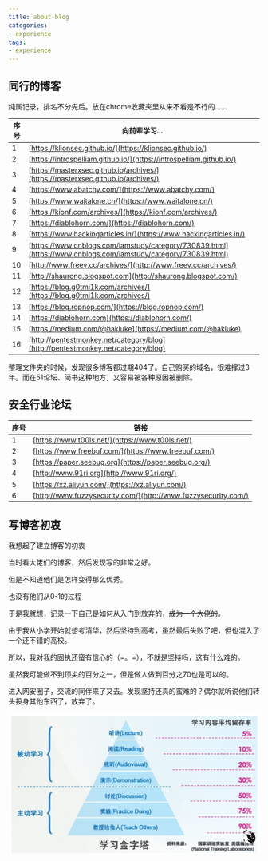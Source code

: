 ```yaml
---
title: about-blog
categories:
- experience
tags:
- experience
---
```

## 同行的博客
纯属记录，排名不分先后。放在chrome收藏夹里从来不看是不行的…… 

| 序号 | 向前辈学习... |
|---|---|
| 1 |[https://klionsec.github.io/](https://klionsec.github.io/) |
| 2 | [https://introspelliam.github.io/](https://introspelliam.github.io/)|
| 3 | [https://masterxsec.github.io/archives/](https://masterxsec.github.io/archives/) |
| 4 | [https://www.abatchy.com/](https://www.abatchy.com/)|
|5| [https://www.waitalone.cn/](https://www.waitalone.cn/)|
|6|[https://kionf.com/archives/](https://kionf.com/archives/)|
|7|[https://diablohorn.com/](https://diablohorn.com/)|
|8|[https://www.hackingarticles.in/](https://www.hackingarticles.in/)|
|9|[https://www.cnblogs.com/iamstudy/category/730839.html](https://www.cnblogs.com/iamstudy/category/730839.html)|
|10|[http://www.freev.cc/archives/](http://www.freev.cc/archives/)|
|11|[http://shaurong.blogspot.com](http://shaurong.blogspot.com/)|
|12|[https://blog.g0tmi1k.com/archives/](https://blog.g0tmi1k.com/archives/)|
|13|[https://blog.ropnop.com/](https://blog.ropnop.com/)|
|14|[https://diablohorn.com](https://diablohorn.com/)|
|15|[https://medium.com/@hakluke](https://medium.com/@hakluke)|
|16|[http://pentestmonkey.net/category/blog](http://pentestmonkey.net/category/blog)|

整理文件夹的时候，发现很多博客都过期404了。自己购买的域名，很难撑过3年。而在51论坛、简书这种地方，又容易被各种原因被删除。
## 安全行业论坛
| 序号 | 链接 |
|---|---|
| 1 | [https://www.t00ls.net/](https://www.t00ls.net/) |
| 2 | [https://www.freebuf.com/](https://www.freebuf.com/) |
| 3 |[https://paper.seebug.org](https://paper.seebug.org/) |
| 4 | [http://www.91ri.org](http://www.91ri.org/) |
|5 | [https://xz.aliyun.com/](https://xz.aliyun.com/)
|6|[http://www.fuzzysecurity.com/](http://www.fuzzysecurity.com/)


## 写博客初衷

我想起了建立博客的初衷

当时看大佬们的博客，然后发现写的非常之好。

但是不知道他们是怎样变得那么优秀。

也没有他们从0-1的过程

于是我就想，记录一下自己是如何从入门到放弃的，~~成为一个大佬的~~。

由于我从小学开始就想考清华，然后坚持到高考，虽然最后失败了吧，但也混入了一个还不错的高校。

所以，我对我的固执还蛮有信心的（=。=），不就是坚持吗，这有什么难的。

虽然我可能做不到顶尖的百分之一，但是做人做到百分之70也是可以的。

进入网安圈子，交流的同伴来了又去。发现坚持还真的蛮难的？偶尔就听说他们转头投身其他东西了，放弃了。

![](https://raw.githubusercontent.com/Whale3070/Whale3070.github.io/master/images/01-27-12/%E6%8D%95%E8%8E%B7.PNG)

